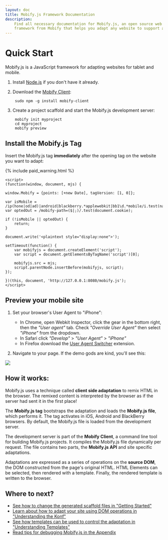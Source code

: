 ```yaml
---
layout: doc
title: Mobify.js Framework Documentation
description:
    Find all necessary documentation for Mobify.js, an open source web
    framework from Mobify that helps you adapt any website to support any device.
---
```


# Quick Start

Mobify.js is a JavaScript framework for adapting websites for tablet and mobile.

1. Install <a href="http://nodejs.org/">Node.js</a> if you don't have it already.

1. Download the [Mobify Client](https://github.com/mobify/mobify-client):

        sudo npm -g install mobify-client

1. Create a project scaffold and start the Mobify.js development server:

        mobify init myproject
        cd myproject
        mobify preview

## Install the Mobify.js Tag

Insert the Mobify.js tag **immediately** after the opening _<head>_ tag on the
website you want to adapt:

{% include paid_warning.html %}

    <script>
    (function(window, document, mjs) {

    window.Mobify = {points: [+new Date], tagVersion: [1, 0]};

    var isMobile = /ip(hone|od|ad)|android|blackberry.*applewebkit|bb1\d.*mobile/i.test(navigator.userAgent);
    var optedOut = /mobify-path=($|;)/.test(document.cookie);

    if (!isMobile || optedOut) {
        return;
    }

    document.write('<plaintext style="display:none">');

    setTimeout(function() {
        var mobifyjs = document.createElement('script');
        var script = document.getElementsByTagName('script')[0];

        mobifyjs.src = mjs;
        script.parentNode.insertBefore(mobifyjs, script);
    });

    })(this, document, 'http://127.0.0.1:8080/mobify.js');
    </script>

## Preview your mobile site

1. Set your browser's User Agent to "iPhone":

    * In Chrome, open Webkit Inspector, click the gear in the bottom right, then
      the _"User agent"_ tab. Check _"Override User Agent"_ then select _"iPhone"_
      from the dropdown.
    * In Safari click _"Develop"_ > _"User Agent"_ > _"iPhone"_
    * In Firefox download the [User Agent Switcher](https://addons.mozilla.org/en-US/firefox/addon/user-agent-switcher/) extension.

1. Navigate to your page. If the demo gods are kind, you'll see this:

<div class="illustration">
    <img src="/mobifyjs/static/img/init.min.png">
</div>

## How it works:

Mobify.js uses a technique called **client side adaptation** to remix HTML in
the browser. The remixed content is interpreted by the browser as if the server
had sent it in the first place!

The **Mobify.js tag** bootstraps the adaptation and loads the **Mobify.js file**,
which performs it. The tag activates in iOS, Android and BlackBerry browsers.
By default, the Mobify.js file is loaded from the development server.

The development server is part of the **Mobify Client**, a command line tool for
building Mobify.js projects. It compiles the Mobify.js file dynamically per
request. The file contains two parts, the **Mobify.js API** and site specific
adaptations.

Adaptations are expressed as a series of operations on the **source DOM**, the
DOM constructed from the page's original HTML. HTML Elements can be selected,
then rendered with a template. Finally, the rendered template is written to the
browser.

## Where to next?

* [See how to change the generated scaffold files in "Getting Started"](./getting-started/)
* [Learn about how to adapt your site using DOM operations in "Understanding the Konf"](./understanding-konf/)
* [See how templates can be used to control the adaptation in "Understanding Templates"](./understanding-templates/)
* [Read tips for debugging Mobify.js in the Appendix](./appendix/)
